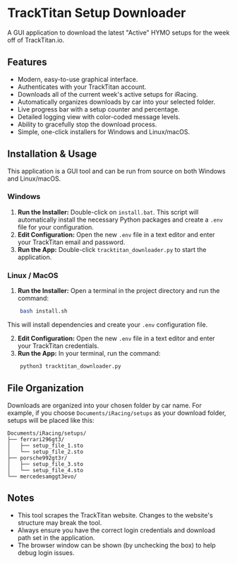 # TrackTitan Setup Downloader

A GUI application to download the latest "Active" HYMO setups for the week off of TrackTitan.io.

## Features

- Modern, easy-to-use graphical interface.
- Authenticates with your TrackTitan account.
- Downloads all of the current week's active setups for iRacing.
- Automatically organizes downloads by car into your selected folder.
- Live progress bar with a setup counter and percentage.
- Detailed logging view with color-coded message levels.
- Ability to gracefully stop the download process.
- Simple, one-click installers for Windows and Linux/macOS.

## Installation & Usage

This application is a GUI tool and can be run from source on both Windows and Linux/macOS.

### Windows

1.  **Run the Installer:** Double-click on `install.bat`. This script will automatically install the necessary Python packages and create a `.env` file for your configuration.
2.  **Edit Configuration:** Open the new `.env` file in a text editor and enter your TrackTitan email and password.
3.  **Run the App:** Double-click `tracktitan_downloader.py` to start the application.

### Linux / MacOS

1.  **Run the Installer:** Open a terminal in the project directory and run the command:
```bash
    bash install.sh
```
This will install dependencies and create your `.env` configuration file.

2.  **Edit Configuration:** Open the new `.env` file in a text editor and enter your TrackTitan credentials.
3.  **Run the App:** In your terminal, run the command:
```bash
    python3 tracktitan_downloader.py
```

## File Organization

Downloads are organized into your chosen folder by car name. For example, if you choose `Documents/iRacing/setups` as your download folder, setups will be placed like this:
```
Documents/iRacing/setups/
├── ferrari296gt3/
│   ├── setup_file_1.sto
│   └── setup_file_2.sto
├── porsche992gt3r/
│   ├── setup_file_3.sto
│   └── setup_file_4.sto
└── mercedesamggt3evo/
```

## Notes

- This tool scrapes the TrackTitan website. Changes to the website's structure may break the tool.
- Always ensure you have the correct login credentials and download path set in the application.
- The browser window can be shown (by unchecking the box) to help debug login issues. 